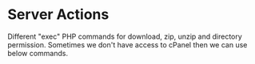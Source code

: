 # Server Actions
Different "exec" PHP commands for download, zip, unzip and directory permission.  Sometimes we don't have access to cPanel then we can use below commands.
